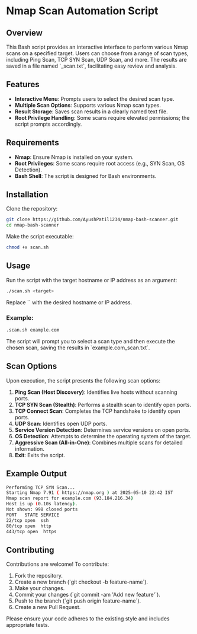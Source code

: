 # Nmap Scan Automation Script

## Overview

This Bash script provides an interactive interface to perform various Nmap scans on a specified target. Users can choose from a range of scan types, including Ping Scan, TCP SYN Scan, UDP Scan, and more. The results are saved in a file named \`<target>_scan.txt\`, facilitating easy review and analysis.

## Features

- **Interactive Menu**: Prompts users to select the desired scan type.
- **Multiple Scan Options**: Supports various Nmap scan types.
- **Result Storage**: Saves scan results in a clearly named text file.
- **Root Privilege Handling**: Some scans require elevated permissions; the script prompts accordingly.

## Requirements

- **Nmap**: Ensure Nmap is installed on your system.
- **Root Privileges**: Some scans require root access (e.g., SYN Scan, OS Detection).
- **Bash Shell**: The script is designed for Bash environments.

## Installation

Clone the repository:

```bash
git clone https://github.com/AyushPatil1234/nmap-bash-scanner.git
cd nmap-bash-scanner
```

Make the script executable:

```bash
chmod +x scan.sh
```

## Usage

Run the script with the target hostname or IP address as an argument:

```bash
./scan.sh <target>
```

Replace \`<target>\` with the desired hostname or IP address.

### Example:

```bash
.scan.sh example.com
```

The script will prompt you to select a scan type and then execute the chosen scan, saving the results in \`example.com_scan.txt\`.

## Scan Options

Upon execution, the script presents the following scan options:

1. **Ping Scan (Host Discovery)**: Identifies live hosts without scanning ports.
2. **TCP SYN Scan (Stealth)**: Performs a stealth scan to identify open ports.
3. **TCP Connect Scan**: Completes the TCP handshake to identify open ports.
4. **UDP Scan**: Identifies open UDP ports.
5. **Service Version Detection**: Determines service versions on open ports.
6. **OS Detection**: Attempts to determine the operating system of the target.
7. **Aggressive Scan (All-in-One)**: Combines multiple scans for detailed information.
8. **Exit**: Exits the script.

## Example Output

```bash
Performing TCP SYN Scan...
Starting Nmap 7.91 ( https://nmap.org ) at 2025-05-10 22:42 IST
Nmap scan report for example.com (93.184.216.34)
Host is up (0.10s latency).
Not shown: 998 closed ports
PORT   STATE SERVICE
22/tcp open  ssh
80/tcp open  http
443/tcp open  https
```

## Contributing

Contributions are welcome! To contribute:

1. Fork the repository.
2. Create a new branch (\`git checkout -b feature-name\`).
3. Make your changes.
4. Commit your changes (\`git commit -am 'Add new feature'\`).
5. Push to the branch (\`git push origin feature-name\`).
6. Create a new Pull Request.

Please ensure your code adheres to the existing style and includes appropriate tests.
